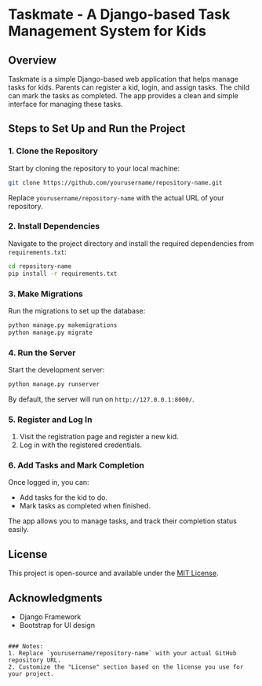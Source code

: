 # Taskmate - A Django-based Task Management System for Kids

## Overview
Taskmate is a simple Django-based web application that helps manage tasks for kids. Parents can register a kid, login, and assign tasks. The child can mark the tasks as completed. The app provides a clean and simple interface for managing these tasks.

## Steps to Set Up and Run the Project

### 1. Clone the Repository
Start by cloning the repository to your local machine:

```bash
git clone https://github.com/yourusername/repository-name.git
```

Replace `yourusername/repository-name` with the actual URL of your repository.

### 2. Install Dependencies
Navigate to the project directory and install the required dependencies from `requirements.txt`:

```bash
cd repository-name
pip install -r requirements.txt
```

### 3. Make Migrations
Run the migrations to set up the database:

```bash
python manage.py makemigrations
python manage.py migrate
```

### 4. Run the Server
Start the development server:

```bash
python manage.py runserver
```

By default, the server will run on `http://127.0.0.1:8000/`.

### 5. Register and Log In
1. Visit the registration page and register a new kid.
2. Log in with the registered credentials.

### 6. Add Tasks and Mark Completion
Once logged in, you can:
- Add tasks for the kid to do.
- Mark tasks as completed when finished.

The app allows you to manage tasks, and track their completion status easily.

## License
This project is open-source and available under the [MIT License](LICENSE).

## Acknowledgments
- Django Framework
- Bootstrap for UI design
```

### Notes:
1. Replace `yourusername/repository-name` with your actual GitHub repository URL.
2. Customize the "License" section based on the license you use for your project.
